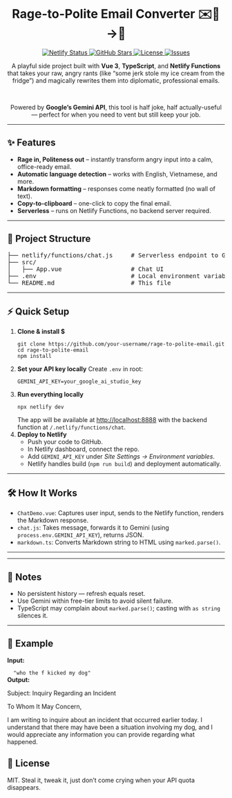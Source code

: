 <h1 align="center">Rage-to-Polite Email Converter ✉️😤→🙂</h1>

<p align="center">
  <a href="https://app.netlify.com/sites/ai-chat-app-demo-dt/deploys">
    <img src="https://api.netlify.com/api/v1/badges/a7b87ebb-6bcc-447a-9b7a-55ff93209466/deploy-status" alt="Netlify Status" />
  </a>
  <a href="https://github.com/duytin095/ai-chat-app/stargazers">
    <img src="https://img.shields.io/github/stars/duytin095/ai-chat-app?style=social" alt="GitHub Stars" />
  </a>
  <a href="https://github.com/duytin095/ai-chat-app/blob/main/LICENSE">
    <img src="https://img.shields.io/github/license/duytin095/ai-chat-app" alt="License" />
  </a>
  <a href="https://github.com/duytin095/ai-chat-app/issues">
    <img src="https://img.shields.io/github/issues/duytin095/ai-chat-app" alt="Issues" />
  </a>
</p>

<p align="center">
  A playful side project built with <strong>Vue 3</strong>, <strong>TypeScript</strong>, and <strong>Netlify Functions</strong> that takes your raw, angry rants (like “some jerk stole my ice cream from the fridge”) and magically rewrites them into diplomatic, professional emails.
</p>
<br />
<p align="center">
  Powered by <strong>Google’s Gemini API</strong>, this tool is half joke, half actually-useful — perfect for when you need to vent but still keep your job.
</p>

<hr />

<h2>✨ Features</h2>
<ul>
  <li><strong>Rage in, Politeness out</strong> – instantly transform angry input into a calm, office-ready email.</li>
  <li><strong>Automatic language detection</strong> – works with English, Vietnamese, and more.</li>
  <li><strong>Markdown formatting</strong> – responses come neatly formatted (no wall of text).</li>
  <li><strong>Copy-to-clipboard</strong> – one-click to copy the final email.</code></li>
  <li><strong>Serverless</strong> – runs on Netlify Functions, no backend server required.</li>
</ul>

<hr />

<h2>📂 Project Structure</h2>

<pre>
├── netlify/functions/chat.js     # Serverless endpoint to Gemini
├── src/
│   ├── App.vue                   # Chat UI
├── .env                          # Local environment variables
└── README.md                     # This file
</pre>

<hr />

<h2>⚡ Quick Setup</h2>

<ol>
  <li><b>Clone & install $</b>
    <pre><code>git clone https://github.com/your-username/rage-to-polite-email.git
cd rage-to-polite-email
npm install</code></pre>
  </li>

  <li><b>Set your API key locally</b>  
    Create <code>.env</code> in root:
    <pre><code>GEMINI_API_KEY=your_google_ai_studio_key</code></pre>
  </li>

  <li><b>Run everything locally</b>
    <pre><code>npx netlify dev</code></pre>
    The app will be available at <a href="http://localhost:8888">http://localhost:8888</a>  
    with the backend function at <code>/.netlify/functions/chat</code>.
  </li>

  <li><b>Deploy to Netlify</b>
    <ul>
      <li>Push your code to GitHub.</li>
      <li>In Netlify dashboard, connect the repo.</li>
      <li>Add <code>GEMINI_API_KEY</code> under <i>Site Settings → Environment variables</i>.</li>
      <li>Netlify handles build (<code>npm run build</code>) and deployment automatically.</li>
    </ul>
  </li>
</ol>

<hr />

<h2>🛠 How It Works</h2>
<ul>
  <li><code>ChatDemo.vue</code>: Captures user input, sends to the Netlify function, renders the Markdown response.</li>
  <li><code>chat.js</code>: Takes message, forwards it to Gemini (using <code>process.env.GEMINI_API_KEY</code>), returns JSON.</li>
  <li><code>markdown.ts</code>: Converts Markdown string to HTML using <code>marked.parse()</code>.</li>
</ul>

<hr />

<hr />

<h2>📌 Notes</h2>
<ul>
  <li>No persistent history — refresh equals reset.</li>
  <li>Use Gemini within free-tier limits to avoid silent failure.</li>
  <li>TypeScript may complain about <code>marked.parse()</code>; casting with <code>as string</code> silences it.</li>
</ul>

<hr />

<h2>🎯 Example</h2>
<strong>Input:</strong> <br/>
<code>
  "who the f kicked my dog"
</code>
<strong>Output:</strong> <br/>

<p>
  Subject: Inquiry Regarding an Incident

  To Whom It May Concern,

  I am writing to inquire about an incident that occurred earlier today. I understand that there may have been a situation involving my dog, and I would appreciate any information you can provide regarding what happened.

</p>

<h2>📜 License</h2>
<p>
MIT. Steal it, tweak it, just don’t come crying when your API quota disappears.  
</p>
